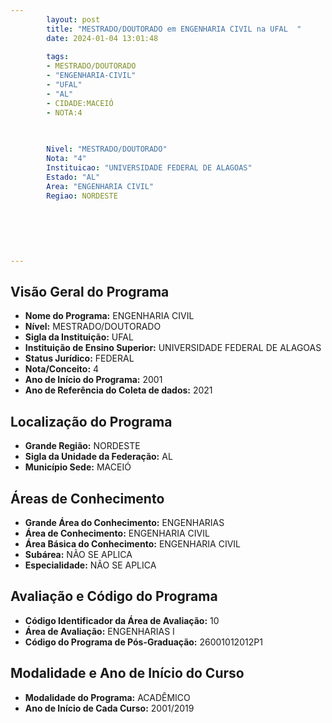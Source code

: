 ```yaml
---
        layout: post
        title: "MESTRADO/DOUTORADO em ENGENHARIA CIVIL na UFAL  "
        date: 2024-01-04 13:01:48
     
        tags:
        - MESTRADO/DOUTORADO
        - "ENGENHARIA-CIVIL"
        - "UFAL"
        - "AL"
        - CIDADE:MACEIÓ
        - NOTA:4
        
       

        Nivel: "MESTRADO/DOUTORADO"
        Nota: "4"
        Instituicao: "UNIVERSIDADE FEDERAL DE ALAGOAS"
        Estado: "AL"
        Area: "ENGENHARIA CIVIL"
        Regiao: NORDESTE
        
        
        
        
        
        
---
```

## Visão Geral do Programa
- **Nome do Programa:** ENGENHARIA CIVIL
- **Nível:** MESTRADO/DOUTORADO
- **Sigla da Instituição:** UFAL
- **Instituição de Ensino Superior:** UNIVERSIDADE FEDERAL DE ALAGOAS
- **Status Jurídico:** FEDERAL
- **Nota/Conceito:** 4
- **Ano de Início do Programa:** 2001
- **Ano de Referência do Coleta de dados:** 2021

## Localização do Programa
- **Grande Região:** NORDESTE
- **Sigla da Unidade da Federação:** AL
- **Município Sede:** MACEIÓ

## Áreas de Conhecimento
- **Grande Área do Conhecimento:** ENGENHARIAS
- **Área de Conhecimento:** ENGENHARIA CIVIL
- **Área Básica do Conhecimento:** ENGENHARIA CIVIL
- **Subárea:** NÃO SE APLICA
- **Especialidade:** NÃO SE APLICA

## Avaliação e Código do Programa
- **Código Identificador da Área de Avaliação:** 10
- **Área de Avaliação:** ENGENHARIAS I
- **Código do Programa de Pós-Graduação:** 26001012012P1


## Modalidade e Ano de Início do Curso
- **Modalidade do Programa:** ACADÊMICO
- **Ano de Início de Cada Curso:** 2001/2019
